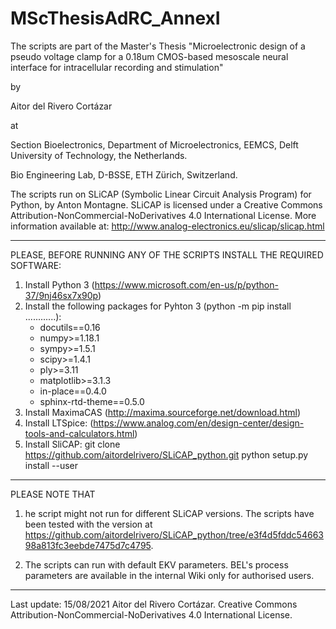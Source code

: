 # MScThesisAdRC_AnnexI

The scripts are part of the Master's Thesis "Microelectronic design of a pseudo voltage clamp for a 0.18um CMOS-based mesoscale neural interface for intracellular recording and stimulation"

by

Aitor del Rivero Cortázar

at

Section Bioelectronics, Department of Microelectronics, EEMCS, Delft University of Technology, the Netherlands.

Bio Engineering Lab, D-BSSE, ETH Zürich, Switzerland.

The scripts run on SLiCAP (Symbolic Linear Circuit Analysis Program) for Python, by Anton Montagne.
SLiCAP is licensed under a Creative Commons Attribution-NonCommercial-NoDerivatives 4.0 International License.
More information available at: http://www.analog-electronics.eu/slicap/slicap.html

------


PLEASE, BEFORE RUNNING ANY OF THE SCRIPTS INSTALL THE REQUIRED SOFTWARE:


1. Install Python 3 (https://www.microsoft.com/en-us/p/python-37/9nj46sx7x90p)
2. Install the following packages for Pyhton 3 (python -m pip install ............):
    - docutils==0.16
    - numpy>=1.18.1
    - sympy>=1.5.1
    - scipy>=1.4.1
    - ply>=3.11
    - matplotlib>=3.1.3
    - in-place==0.4.0
    - sphinx-rtd-theme==0.5.0
3. Install MaximaCAS (http://maxima.sourceforge.net/download.html)
4. Install LTSpice: (https://www.analog.com/en/design-center/design-tools-and-calculators.html)
5. Install SliCAP:
    git clone https://github.com/aitordelrivero/SLiCAP_python.git
    python setup.py install --user


------

PLEASE NOTE THAT

1) he script might not run for different SLiCAP versions. The scripts have been tested with the version at https://github.com/aitordelrivero/SLiCAP_python/tree/e3f4d5fddc5466398a813fc3eebde7475d7c4795.

2) The scripts can run with default EKV parameters. BEL's process parameters are available in the internal Wiki only for authorised users.

------

Last update: 15/08/2021
Aitor del Rivero Cortázar. Creative Commons Attribution-NonCommercial-NoDerivatives 4.0 International License. 

